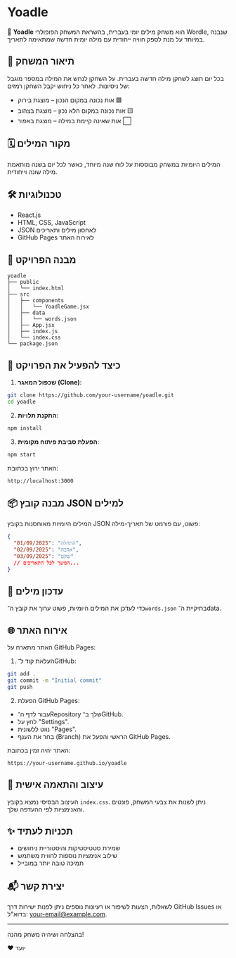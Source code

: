 # Yoadle

🌟 **Yoadle** הוא משחק מילים יומי בעברית, בהשראת המשחק הפופולרי Wordle, שנבנה במיוחד על מנת לספק חוויה ייחודית עם מילה יומית חדשה שמתאימה לתאריך.

## 📖 תיאור המשחק

בכל יום תוצג לשחקן מילה חדשה בעברית. על השחקן לנחש את המילה במספר מוגבל של ניסיונות. לאחר כל ניחוש יקבל השחקן רמזים:

- אות נכונה במקום הנכון – מוצגת בירוק 🟩
- אות נכונה במקום הלא נכון – מוצגת בצהוב 🟨
- אות שאינה קיימת במילה – מוצגת באפור ⬜️

## 🗓 מקור המילים

המילים היומיות במשחק מבוססות על לוח שנה מיוחד, כאשר לכל יום בשנה מותאמת מילה שונה וייחודית.

## 🛠 טכנולוגיות

- React.js
- HTML, CSS, JavaScript
- JSON לאחסון מילים ותאריכים
- GitHub Pages לאירוח האתר

## 📂 מבנה הפרויקט

```
yoadle
├── public
│   └── index.html
├── src
│   ├── components
│   │   └── YoadleGame.jsx
│   ├── data
│   │   └── words.json
│   ├── App.jsx
│   ├── index.js
│   └── index.css
└── package.json
```

## 🚀 כיצד להפעיל את הפרויקט

1. **שכפול המאגר (Clone)**:

```bash
git clone https://github.com/your-username/yoadle.git
cd yoadle
```

2. **התקנת תלויות**:

```bash
npm install
```

3. **הפעלת סביבת פיתוח מקומית**:

```bash
npm start
```

האתר ירוץ בכתובת:

```
http://localhost:3000
```

## 📦 מבנה קובץ JSON למילים

המילים היומיות מאוחסנות בקובץ JSON פשוט, עם פורמט של תאריך-מילה:

```json
{
  "01/09/2025": "התחלה",
  "02/09/2025": "אהבה",
  "03/09/2025": "שקט"
  // המשך לכל התאריכים...
}
```

## 🔧 עדכון מילים

כדי לעדכן את המילים היומיות, פשוט ערוך את קובץ ה־`words.json` בתיקיית ה־data.

## 🌐 אירוח האתר

האתר מתארח על GitHub Pages:

1. העלאת קוד ל־GitHub:

```bash
git add .
git commit -m "Initial commit"
git push
```

2. הפעלת GitHub Pages:

- עבור לדף ה־Repository שלך ב־GitHub.
- לחץ על "Settings".
- נווט ללשונית "Pages".
- בחר את הענף (Branch) הראשי והפעל את GitHub Pages.

האתר יהיה זמין בכתובת:

```
https://your-username.github.io/yoadle
```

## 🎨 עיצוב והתאמה אישית

העיצוב הבסיסי נמצא בקובץ `index.css`. ניתן לשנות את צבעי המשחק, פונטים והאנימציות לפי ההעדפה שלך.

## ✨ תכניות לעתיד

- שמירת סטטיסטיקות והיסטוריית ניחושים
- שילוב אנימציות נוספות לחווית משתמש
- תמיכה טובה יותר במובייל

## 📬 יצירת קשר

לשאלות, הצעות לשיפור או רעיונות נוספים ניתן לפנות ישירות דרך GitHub Issues או בדוא"ל: [your-email@example.com](mailto\:your-email@example.com).

---

בהצלחה ושיהיה משחק מהנה!

❤️ יועד

